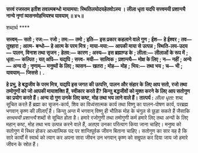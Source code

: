 **सत्त्वं रजस्तम इतीश तवात्मबन्धो** **मायामया: स्थितिलयोदयहेतवोऽस्य ।** **लीला धृता यदपि सत्त्वमयी प्रशान्त्यै** **नान्ये नृणां व्यसनमोहभियश्च यावयाम् ॥ ४५॥** 

शब्दार्थ **** 

**सत्त्वम्—** **सतो** **; रज:—** **रजो** **; तम:—** **तमो** **; इति—** **इस प्रकार कहलाने वाले गुण** **; ईश—** **हे ईश्वर** **; तव—** **तुश्हारा** **; आत्म-** **बन्धो—** **हे आत्म के परम मित्र** **; माया-मया:—** **आपकी माया से उत्पन्न** **; स्थिति-लय-उदय—** **पालन, विनाश तथा सृजन** **;** **हेतव:—** **कारण** **; अस्य—** **इस ब्रह्माण्ड के** **; लीला:—** **लीलाओं के रूप में** **; धृता:—** **कल्पित** **; यत् अपि—** **यद्यपि** **; सत्त्व-** **मयी—** **सात्विक** **; प्रशान्त्यै—** **मोक्ष के लिए** **; न—** **नहीं** **; अन्ये—** **अन्य दो** **; नृणाम्—** **मनुष्यों के लिए** **; व्यसन—** **खतरा** **;** **मोह—** **मोह** **; भिय:—** **तथा भय** **; च—** **भी** **; यावयाम्—** **जिससे।** **.** 

**हे प्रभु, हे बद्धजीव के परम मित्र, यद्यपि इस जगत की उत्पत्ति, पालन और संहार के** **लिए आप सतो, रजो तथा तमोगुणों को जो आपकी मायाशक्ति हैं, स्वीकार करते हैं? किन्तु** **बद्धजीवों को मुक्त करने के लिए आप सतोगुण का प्रयोग करते हैं। अन्य दो गुण उनके** **लिए कष्ट, मोह तथा भय लाने वाले हैं।** **तात्पर्य :** *लीला धृता:* शब्द सूचित करते हैं ब्रह्मा का सृजन-कार्य, शिव का विध्वंसात्मक कार्य तथा विष्णु का पालन-पोषण कार्य, परब्रह्म भगवान् कृष्ण की लीलाएँ हैं। किन्तु अन्त में भगवान् विष्णु ही भौतिक मोह के चंगुल से छुड़ा सकते हैं जैसाकि *सत्त्वमयी प्रशान्त्यै* शब्दों से सूचित होता है। हमारे रजोगुणी तथा तमोगुणी कर्म हमारे लिए तथा अन्यों के लिए महान् कष्ट, मोह तथा भय उत्पन्न करने वाले हैं, अतएव उनका परित्याग किया जाना चाहिए। मनुष्य को सतोगुण में स्थिर होकर आध्यात्मिक पद पर शान्तिपूर्वक जीवन बिताना चाहिए। सतोगुण का सार यह है कि सारे कार्यों में स्वार्थ को त्याग कर अपना सारा जीवन उन भगवान् कृष्ण को समॢपत कर दिया जाय जो हमारे जीवन के स्रोत हैं।  